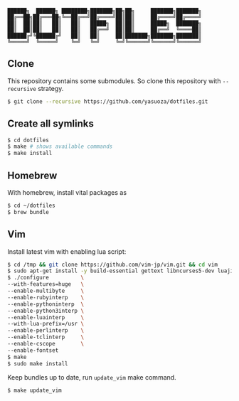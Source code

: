 ```
██████╗  ██████╗ ████████╗███████╗██╗██╗     ███████╗███████╗
██╔══██╗██╔═══██╗╚══██╔══╝██╔════╝██║██║     ██╔════╝██╔════╝
██║  ██║██║   ██║   ██║   █████╗  ██║██║     █████╗  ███████╗
██║  ██║██║   ██║   ██║   ██╔══╝  ██║██║     ██╔══╝  ╚════██║
██████╔╝╚██████╔╝   ██║   ██║     ██║███████╗███████╗███████║
╚═════╝  ╚═════╝    ╚═╝   ╚═╝     ╚═╝╚══════╝╚══════╝╚══════╝
```

## Clone

This repository contains some submodules. So clone this repository with `--recursive` strategy.

```bash
$ git clone --recursive https://github.com/yasuoza/dotfiles.git
```

## Create all symlinks

```bash
$ cd dotfiles
$ make # shows available commands
$ make install
```

## Homebrew

With homebrew, install vital packages as

```bash
$ cd ~/dotfiles
$ brew bundle
```

## Vim

Install latest vim with enabling lua script:

```bash
$ cd /tmp && git clone https://github.com/vim-jp/vim.git && cd vim
$ sudo apt-get install -y build-essential gettext libncurses5-dev luajit lua5.2 liblua5.2-dev python-dev python3-dev ruby-dev libperl-dev tcl-dev
$ ./configure          \
--with-features=huge   \
--enable-multibyte     \
--enable-rubyinterp    \
--enable-pythoninterp  \
--enable-python3interp \
--enable-luainterp     \
--with-lua-prefix=/usr \
--enable-perlinterp    \
--enable-tclinterp     \
--enable-cscope        \
--enable-fontset
$ make
$ sudo make install
```

Keep bundles up to date, run `update_vim` make command.

```bash
$ make update_vim
```

